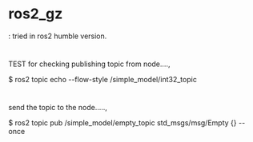 # ros2_gz

: tried in ros2 humble version. 

#
#


TEST for checking publishing topic from node....,

$ ros2 topic echo --flow-style /simple_model/int32_topic

#

send the topic to the node.....,

$ ros2 topic pub /simple_model/empty_topic std_msgs/msg/Empty {} --once
